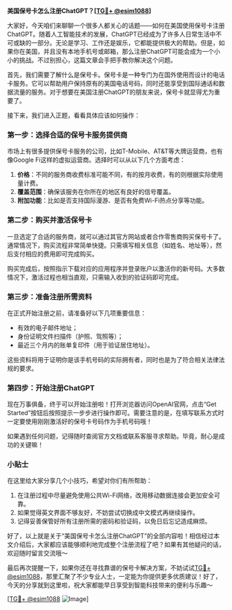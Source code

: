 **美国保号卡怎么注册ChatGPT？[[TG💪+ @esim1088](https://t.me/s/esim1088)]**

大家好，今天咱们来聊聊一个很多人都关心的话题——如何在美国使用保号卡注册ChatGPT。随着人工智能技术的发展，ChatGPT已经成为了许多人日常生活中不可或缺的一部分。无论是学习、工作还是娱乐，它都能提供极大的帮助。但是，如果你在美国，并且没有本地手机号或邮箱，那么注册ChatGPT可能会成为一个小小的挑战。不过别担心，这篇文章会手把手教你解决这个问题。

首先，我们需要了解什么是保号卡。保号卡是一种专门为在国外使用而设计的电话卡服务。它可以帮助用户保持原有的美国电话号码，同时还能享受到国际通话和数据流量的服务。对于想要在美国注册ChatGPT的朋友来说，保号卡就显得尤为重要了。

接下来，我们进入正题，看看具体应该如何操作：

### 第一步：选择合适的保号卡服务提供商

市场上有很多提供保号卡服务的公司，比如T-Mobile、AT&T等大牌运营商，也有像Google Fi这样的虚拟运营商。选择时可以从以下几个方面考虑：

1. **价格**：不同的服务商收费标准可能不同，有的按月收费，有的则根据实际使用量计费。
2. **覆盖范围**：确保该服务在你所在的地区有良好的信号覆盖。
3. **附加功能**：比如是否支持国际漫游、是否有免费Wi-Fi热点分享等功能。

### 第二步：购买并激活保号卡

一旦选定了合适的服务商，就可以通过其官方网站或者合作零售商购买保号卡了。通常情况下，购买流程非常简单快捷。只需填写相关信息（如姓名、地址等），然后支付相应的费用即可完成购买。

购买完成后，按照指示下载对应的应用程序并登录账户以激活你的新号码。大多数情况下，激活过程也相当直观，只需输入收到的验证码即可完成。

### 第三步：准备注册所需资料

在正式开始注册之前，请准备好以下几项重要信息：

- 有效的电子邮件地址；
- 身份证明文件扫描件（护照、驾照等）；
- 最近三个月内的账单复印件（用于验证居住地址）。

这些资料将用于证明你是该手机号码的实际拥有者，同时也是为了符合相关法律法规的要求。

### 第四步：开始注册ChatGPT

现在万事俱备，终于可以开始注册啦！打开浏览器访问OpenAI官网，点击“Get Started”按钮后按照提示一步步进行操作即可。需要注意的是，在填写联系方式时一定要使用刚刚激活好的保号卡号码作为手机号码哦！

如果遇到任何问题，记得随时查阅官方文档或联系客服寻求帮助。毕竟，耐心是成功的关键嘛！

### 小贴士

在这里给大家分享几个小技巧，希望对你们有所帮助：

1. 在注册过程中尽量避免使用公共Wi-Fi网络，改用移动数据连接会更加安全可靠。
2. 如果觉得英文界面不够友好，不妨尝试切换成中文模式再继续操作。
3. 记得妥善保管好所有注册所需的密码和验证码，以免日后忘记造成麻烦。

好了，以上就是关于“美国保号卡怎么注册ChatGPT”的全部内容啦！相信经过本文介绍后，大家都应该能够顺利地完成整个注册流程了吧？如果有其他疑问的话，欢迎随时留言交流哦～

最后再次提醒一下，如果你还在寻找靠谱的保号卡解决方案，不妨试试[TG💪+ @esim1088](https://t.me/s/esim1088)，那里汇聚了不少专业人士，一定能为你提供更多优质建议！好了，今天的分享就到这里啦，祝大家都能早日享受到智能科技带来的便利与乐趣～ 

[[TG💪+ @esim1088](https://t.me/s/esim1088) ![Image](https://i.postimg.cc/4NQfJmqS/Snipaste-2025-05-13-00-14-12.png)]
